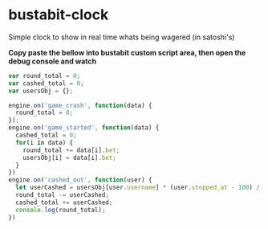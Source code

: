 # bustabit-clock
Simple clock to show in real time whats being wagered (in satoshi's)

**Copy paste the bellow into bustabit custom script area, then open the debug console and watch**

```javascript
var round_total = 0; 
var cashed_total = 0;
var usersObj = {};

engine.on('game_crash', function(data) {
  round_total = 0;
});
engine.on('game_started', function(data) { 
  cashed_total = 0;
  for(i in data) {
    round_total += data[i].bet;
    usersObj[i] = data[i].bet;
  }
})
engine.on('cashed_out', function(user) { 
  let userCashed = usersObj[user.username] * (user.stopped_at - 100) / 100;
  round_total -= userCashed;
  cashed_total += userCashed;
  console.log(round_total);
})
```
